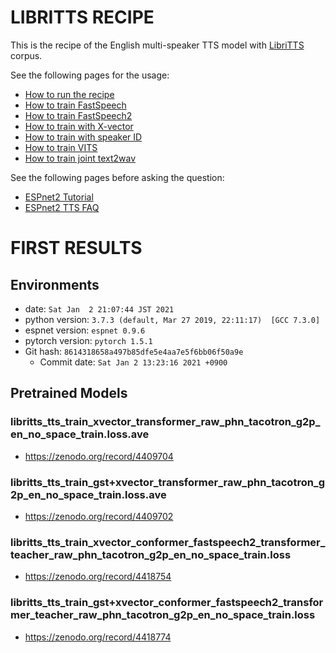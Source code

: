# LIBRITTS RECIPE

This is the recipe of the English multi-speaker TTS model with [LibriTTS](http://www.openslr.org/60) corpus.

See the following pages for the usage:
- [How to run the recipe](../../TEMPLATE/tts1/README.md#how-to-run)
- [How to train FastSpeech](../../TEMPLATE/tts1/README.md#fastspeech-training)
- [How to train FastSpeech2](../../TEMPLATE/tts1/README.md#fastspeech2-training)
- [How to train with X-vector](../../TEMPLATE/tts1/README.md#multi-speaker-model-with-x-vector-training)
- [How to train with speaker ID](../../TEMPLATE/tts1/README.md#multi-speaker-model-with-speaker-id-embedding-training)
- [How to train VITS](../../TEMPLATE/tts1/README.md#vits-training)
- [How to train joint text2wav](../../TEMPLATE/tts1/README.md#joint-text2wav-training)

See the following pages before asking the question:
- [ESPnet2 Tutorial](https://espnet.github.io/espnet/espnet2_tutorial.html)
- [ESPnet2 TTS FAQ](../../TEMPLATE/tts1/README.md#faq)

# FIRST RESULTS

## Environments
- date: `Sat Jan  2 21:07:44 JST 2021`
- python version: `3.7.3 (default, Mar 27 2019, 22:11:17)  [GCC 7.3.0]`
- espnet version: `espnet 0.9.6`
- pytorch version: `pytorch 1.5.1`
- Git hash: `8614318658a497b85dfe5e4aa7e5f6bb06f50a9e`
  - Commit date: `Sat Jan 2 13:23:16 2021 +0900`

## Pretrained Models

### libritts_tts_train_xvector_transformer_raw_phn_tacotron_g2p_en_no_space_train.loss.ave
- https://zenodo.org/record/4409704

### libritts_tts_train_gst+xvector_transformer_raw_phn_tacotron_g2p_en_no_space_train.loss.ave
- https://zenodo.org/record/4409702

### libritts_tts_train_xvector_conformer_fastspeech2_transformer_teacher_raw_phn_tacotron_g2p_en_no_space_train.loss
- https://zenodo.org/record/4418754

### libritts_tts_train_gst+xvector_conformer_fastspeech2_transformer_teacher_raw_phn_tacotron_g2p_en_no_space_train.loss
- https://zenodo.org/record/4418774

